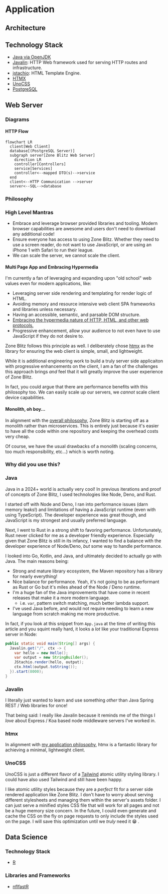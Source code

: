 # Application

## Architecture

## Technology Stack

- [Java via OpenJDK](https://openjdk.org/)
- [Javalin](https://javalin.io/): HTTP Web framework used for serving HTTP routes and infrastructure.
- [jstachio](https://github.com/jstachio/jstachio): HTML Template Engine.
- [HTMX](https://htmx.org/)
- [UnoCSS](https://unocss.dev/)
- [PostgreSQL](https://www.postgresql.org/)

## Web Server

### Diagrams

#### HTTP Flow

```mermaid
flowchart LR
  client[Web Client]
  database[(PostgreSQL Server)]
  subgraph server[Zone Blitz Web Server]
    direction LR
    controller[Controllers]
    service[Services]
    controller<--mapped DTO(s)-->service
  end
  client<--HTTP Communication -->server
  server<--SQL-->database
```

### Philosophy

### High Level Mantras

- Embrace and leverage browser provided libraries and tooling. Modern browser capabilities are awesome and users don't need to download any additional code!
- Ensure everyone has access to using Zone Blitz. Whether they need to use a screen reader, do not want to use JavaScript, or are using an iPhone 1 with Safari to run their league.
- We can scale the server, we cannot scale the client.

#### Multi Page App and Embracing Hypermedia

I'm currently a fan of leveraging and expanding upon "old school" web values even for modern applications, like:

- Leveraging server side rendering and templating for render logic of HTML.
- Avoiding memory and resource intensive web client SPA frameworks and libraries unless necessary.
- Having an accessible, semantic, and parsable DOM structure.
- [Embracing the hypermedia nature of HTTP, HTML, and other web protocols.](https://htmx.org/essays/hateoas/)
- Progressive enhancement, allow your audience to not even have to use JavaScript if they do not desire to.

Zone Blitz follows this principle as well. I deliberately chose [htmx](https://htmx.org/) as the library for ensuring
the web client is simple, small, and lightweight.

While it is additional engineering work to build a truly server side applicaiton with progressive enhancements on the client,
I am a fan of the challenges this approach brings _and_ feel that it will greatly improve the user experience of Zone Blitz.

In fact, you could argue that there are performance benefits with this philosophy too. We can easily scale up our servers, we
_cannot_ scale client device capabilities.

#### Monolith, oh boy...

In alignment with the [overall philosophy](./architecture.md#philosophy), Zone Blitz is starting off as a monolith rather than microservices. This
is entirely just because it's easier to have all the code within one repository and keeping the overhead costs
very cheap.

Of course, we have the usual drawbacks of a monolith (scaling concerns, too much responsibility, etc...) which is worth noting.

### Why did you use this?

### Java

Java in a 2024+ world is actually very cool! In previous iterations and proof of concepts of Zone Blitz, I used
technologies like Node, Deno, and Rust.

I started off with Node and Deno, I ran into performance issues (darn memory leaks!) and limitations of having
a JavaScript runtime (even with using TypeScript). The developer experience was great though, and JavaScript
is my strongest and usually preferred language.

Next, I went to Rust in a strong shift to favoring performance. Unfortunately, Rust never clicked for me as a
developer friendly experience. Especially given that Zone Blitz is still in its infancy, I wanted to find a balance
with the developer experience of Node/Deno, _but_ some way to handle performance.

I looked into Go, Kotlin, and Java, and ultimately decided to actually go with Java. The main reasons being:

- Strong and mature library ecosystem, the Maven repository has a library for nearly everything!
- Nice balance for performance. Yeah, it's not going to be as performant as Rust or Go but it's miles ahead of the Node / Deno runtime.
- I'm a huge fan of the Java improvements that have come in recent releases that make it a more modern language.
  - i.e. `var`, pattern switch matching, much better lambda support.
- I've used Java before, and would not require needing to learn a new language from scratch making me more productive.

In fact, if you look at this snippet from `App.java` at the time of writing this article and you squint really hard, it looks
a _lot_ like your traditional Express server in Node:

```java
public static void main(String[] args) {
  Javalin.get("/", ctx -> {
    var hello = new Hello();
    var output = new StringBuilder();
    JStachio.render(hello, output);
    ctx.html(output.toString());
  }).start(8000);
}

```

### Javalin

I literally just wanted to learn and use something _other_ than Java Spring REST / Web libraries for once!

That being said: I really like Javalin because it reminds me of the things I _love_ about Express / Koa based node middleware servers I've worked in.

### htmx

In alignment with [my application philosophy](#philosophy), htmx is a fantastic library for achieving a minimal, lightweight client.

### UnoCSS

UnoCSS is just a different flavor of a [Tailwind](https://tailwindcss.com/) atomic utility styling library. I could have also used Tailwind and still have been happy.

I like atomic utility styles because they are a _perfect_ fit for a server side rendered application like Zone Blitz. I don't have to worry about serving different stylesheets
and managing them within the server's assets folder. I can just serve a minified styles CSS file that will work for all pages and not be a huge memory size concern. In the future,
I could even generate and cache the CSS on the fly on page requests to only include the styles used on the page. I will save this optimization until we _truly_ need it 😁 .

## Data Science

### Technology Stack

- [R](https://www.r-project.org/about.html)

### Libraries and Frameworks

- [nflfastR](https://www.nflfastr.com/)
